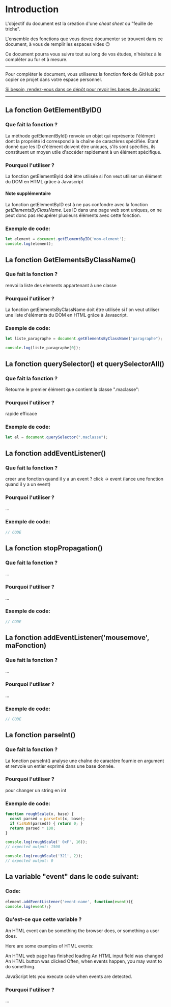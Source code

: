 # Introduction

L'objectif du document est la création d'une *cheat sheet* ou "feuille de triche". 

L'ensemble des fonctions que vous devez documenter se trouvent dans ce document, à vous de  remplir les espaces vides 😉

Ce document pourra vous suivre tout au long de vos études, n'hésitez à le compléter au fur et à mesure.

---

Pour compléter le document, vous utiliserez la fonction **fork** de GitHub pour copier ce projet dans votre espace personnel.

[Si besoin, rendez-vous dans ce dépôt pour revoir les bases de Javascript](https://github.com/Maxence-Machu/javascript-basic-memo)

---

## La fonction GetElementByID()

### Que fait la fonction ?
La méthode getElementById() renvoie un objet qui représente l'élément dont la propriété  id correspond à la chaîne de caractères spécifiée.
Étant donné que les ID d'élément doivent être uniques, s'ils sont spécifiés, ils constituent un moyen utile d'accéder rapidement à un élément spécifique.

### Pourquoi l'utiliser ?
La fonction getElementById doit être utilisée si l'on veut utiliser un élément du DOM en HTML grâce à Javascript 

#### Note supplémentaire
La fonction getElementByID est à ne pas confondre avec la fonction *getElementsByClassName*. 
Les ID dans une page web sont uniques, on ne peut donc pas récupérer plusieurs éléments avec cette fonction. 

### Exemple de code:
```javascript
let element = document.getElementByID('mon-element');
console.log(element);
```

## La fonction GetElementsByClassName()


### Que fait la fonction ?

renvoi la liste des elements appartenant à une classe 

### Pourquoi l'utiliser ?

La fonction getElementsByClassName doit être utilisée si l'on veut utiliser une liste d'éléments du DOM en HTML grâce à Javascript.

### Exemple de code:
```javascript
let liste_paragraphe = document.getElementsByClassName("paragraphe");

console.log(liste_paragraphe[0]);
```

## La fonction querySelector() et querySelectorAll()

### Que fait la fonction ?

Retourne le premier élément que contient la classe ".maclasse":

### Pourquoi l'utiliser ?

rapide efficace

### Exemple de code:
```javascript
let el = document.querySelector(".maclasse");
```

## La fonction addEventListener()

### Que fait la fonction ?

creer une fonction quand il y a un event ?  click -> event (lance une fonction quand il y a un event)

### Pourquoi l'utiliser ?
...

### Exemple de code:
```javascript
// CODE
```

## La fonction stopPropagation()

### Que fait la fonction ?
...

### Pourquoi l'utiliser ?
...

### Exemple de code:
```javascript
// CODE
```

## La fonction addEventListener('mousemove', maFonction)

### Que fait la fonction ?
...

### Pourquoi l'utiliser ?
...

### Exemple de code:
```javascript
// CODE
```

## La fonction parseInt()

### Que fait la fonction ?

La fonction parseInt() analyse une chaîne de caractère fournie en argument et renvoie un entier exprimé dans une base donnée.

### Pourquoi l'utiliser ?

pour changer un string en int 

### Exemple de code:
```javascript
function roughScale(x, base) {
  const parsed = parseInt(x, base);
  if (isNaN(parsed)) { return 0; }
  return parsed * 100;
}

console.log(roughScale(' 0xF', 16));
// expected output: 1500

console.log(roughScale('321', 2));
// expected output: 0
```


## La variable "event" dans le code suivant:

### Code:
```javascript
element.addEventListener('event-name', function(event)){
console.log(event);}
```

### Qu'est-ce que cette variable ?

An HTML event can be something the browser does, or something a user does.

Here are some examples of HTML events:

An HTML web page has finished loading
An HTML input field was changed
An HTML button was clicked
Often, when events happen, you may want to do something.

JavaScript lets you execute code when events are detected.

### Pourquoi l'utiliser ?
...



